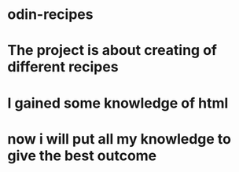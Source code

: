 # odin-recipes
# The project  is about creating of different recipes
# I gained some knowledge of html 
# now i will put all my knowledge  to give the best outcome